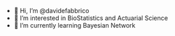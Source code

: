 - 👋 Hi, I’m @davidefabbrico
- 👀 I’m interested in BioStatistics and Actuarial Science
- 🌱 I’m currently learning Bayesian Network
